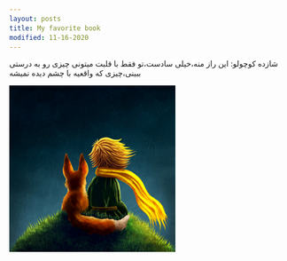 ```yaml
---
layout: posts
title: My favorite book
modified: 11-16-2020
---
```












شازده کوچولو: این راز منه،خیلی سادست،تو فقط با قلبت میتونی چیزی رو به درستی ببینی،چیزی که واقعیه با چشم دیده نمیشه




 ![alt text](../assets/images/1.jpg1.PNG "Picture")

